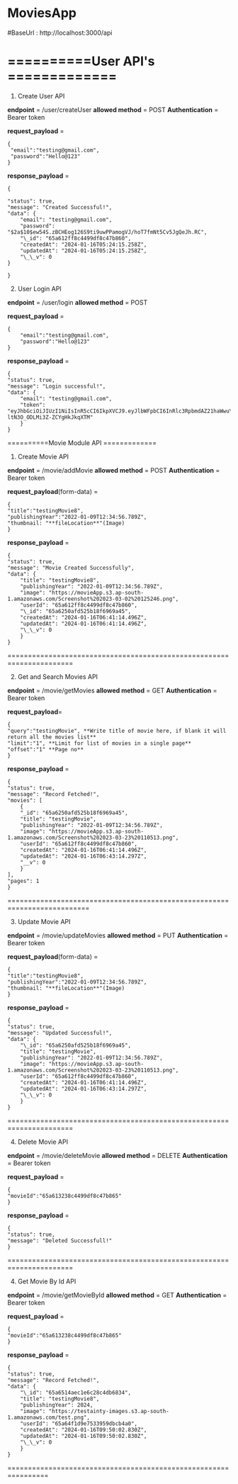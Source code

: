 # MoviesApp

#BaseUrl : http://localhost:3000/api

# ==========User API's =============

1. Create User API

**endpoint** = /user/createUser
**allowed method** = POST
**Authentication** = Bearer token

**request_payload** =

	{  
	 "email":"testing@gmail.com",
	 "password":"Hello@123"
	}

**response_payload** =

	{

	"status": true,
	"message": "Created Successful!",
	"data": {
		"email": "testing@gmail.com",
		"password": "$2a$10$ew54S.zBCHEog126S9ti9uwPPamogVJ/hoT7fmNt5Cv5JgQeJh.RC",
		"\_id": "65a612ff8c4499df8c47b860",
		"createdAt": "2024-01-16T05:24:15.258Z",
		"updatedAt": "2024-01-16T05:24:15.258Z",
		"\_\_v": 0
	}

	}

2. User Login API

**endpoint** = /user/login
**allowed method** = POST

**request_payload** =

    {
        "email":"testing@gmail.com",
        "password":"Hello@123"
    }

**response_payload** =

	{
	"status": true,
	"message": "Login successful!",
	"data": {
		"email": "testing@gmail.com",
		"token": "eyJhbGciOiJIUzI1NiIsInR5cCI6IkpXVCJ9.eyJlbWFpbCI6InRlc3RpbmdAZ21haWwuY29tIiwiaWF0IjoxNzA1Mzg4MDQ3LCJleHAiOjE3MDU0MDYwNDd9.VCdSeTXolFNcTzY9-ltN3O_ODLMi3Z-ZCYgHkJkqXTM"
		}
	}

==========Movie Module API =============

1. Create Movie API

**endpoint** = /movie/addMovie
**allowed method** = POST
**Authentication** = Bearer token

**request_payload**(form-data) =

	{
	"title":"testingMovie8",
	"publishingYear":"2022-01-09T12:34:56.789Z",
	"thumbnail: "**fileLocation**"(Image)
	}

**response_payload** =

	{
	"status": true,
	"message": "Movie Created Successfully",
	"data": {
		"title": "testingMovie8",
		"publishingYear": "2022-01-09T12:34:56.789Z",
		"image": "https://movieApp.s3.ap-south-1.amazonaws.com/Screenshot%202023-03-02%20125246.png",
		"userId": "65a612ff8c4499df8c47b860",
		"\_id": "65a6250afd525b18f6969a45",
		"createdAt": "2024-01-16T06:41:14.496Z",
		"updatedAt": "2024-01-16T06:41:14.496Z",
		"\_\_v": 0
		}
	}
======================================================================

2. Get and Search Movies API

**endpoint** = /movie/getMovies
**allowed method** = GET
**Authentication** = Bearer token

**request_payload**=

	{
	"query":"testingMovie", **Write title of movie here, if blank it will return all the movies list**
	"limit":"1", **Limit for list of movies in a single page**
	"offset":"1" **Page no**
	}

**response_payload** =

	{
	"status": true,
	"message": "Record Fetched!",
	"movies": [
		{
		"_id": "65a6250afd525b18f6969a45",
		"title": "testingMovie",
		"publishingYear": "2022-01-09T12:34:56.789Z",
		"image": "https://movieApp.s3.ap-south-1.amazonaws.com/Screenshot%202023-03-23%20110513.png",
		"userId": "65a612ff8c4499df8c47b860",
		"createdAt": "2024-01-16T06:41:14.496Z",
		"updatedAt": "2024-01-16T06:43:14.297Z",
		"__v": 0
		}
	],
	"pages": 1
	}
==========================================================================

3. Update Movie API

**endpoint** = /movie/updateMovies
**allowed method** = PUT
**Authentication** = Bearer token

**request_payload**(form-data) =

	{
	"title":"testingMovie8",
	"publishingYear":"2022-01-09T12:34:56.789Z",
	"thumbnail: "**fileLocation**"(Image)
	}

**response_payload** =

	{
	"status": true,
	"message": "Updated Successful!",
	"data": {
		"\_id": "65a6250afd525b18f6969a45",
		"title": "testingMovie",
		"publishingYear": "2022-01-09T12:34:56.789Z",
		"image": "https://movieApp.s3.ap-south-1.amazonaws.com/Screenshot%202023-03-23%20110513.png",
		"userId": "65a612ff8c4499df8c47b860",
		"createdAt": "2024-01-16T06:41:14.496Z",
		"updatedAt": "2024-01-16T06:43:14.297Z",
		"\_\_v": 0
		}
	}
======================================================================

4. Delete Movie API

**endpoint** = /movie/deleteMovie
**allowed method** = DELETE
**Authentication** = Bearer token

**request_payload** =

	{
	"movieId":"65a613238c4499df8c47b865"
	}

**response_payload** =

	{
	"status": true,
	"message": "Deleted Successfull!"
	}
======================================================================

4. Get Movie By Id API

**endpoint** = /movie/getMovieById
**allowed method** = GET
**Authentication** = Bearer token

**request_payload** =

	{
	"movieId":"65a613238c4499df8c47b865"
	}

**response_payload** =

	{
	"status": true,
	"message": "Record Fetched!",
	"data": {
		"\_id": "65a6514aec1e6c28c4db6834",
		"title": "testingMovie8",
		"publishingYear": 2024,
		"image": "https://testainty-images.s3.ap-south-1.amazonaws.com/test.png",
		"userId": "65a64f1d9e7533959dbcb4a0",
		"createdAt": "2024-01-16T09:50:02.830Z",
		"updatedAt": "2024-01-16T09:50:02.830Z",
		"\_\_v": 0
		}
	}
================================================================

